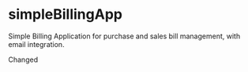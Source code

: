 simpleBillingApp
================

Simple Billing Application for purchase and sales bill management, with email integration.

Changed